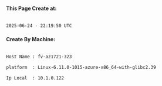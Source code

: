 
   
#### This Page Create at:

```bash

2025-06-24 - 22:19:50 UTC

```

#### Create By Machine:

```bash

Host Name : fv-az1721-323

platform  : Linux-6.11.0-1015-azure-x86_64-with-glibc2.39

Ip Local  : 10.1.0.122

```

